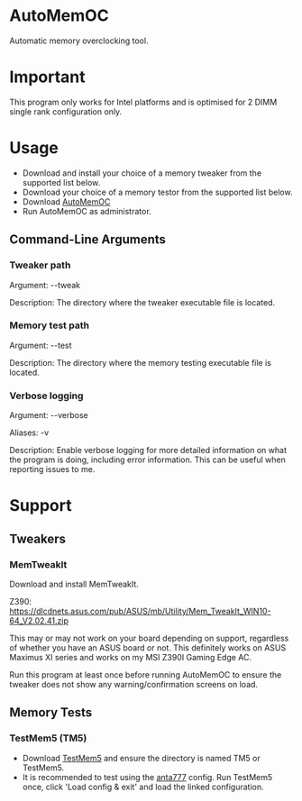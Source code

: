 # AutoMemOC
Automatic memory overclocking tool.

# Important
This program only works for Intel platforms and is optimised for 2 DIMM single rank configuration only.

# Usage
* Download and install your choice of a memory tweaker from the supported list below.
* Download your choice of a memory testor from the supported list below.
* Download [AutoMemOC](https://github.com/KingFaris10/AutoMemOC/releases)
* Run AutoMemOC as administrator.

## Command-Line Arguments
### Tweaker path
Argument: --tweak <path>

Description: The directory where the tweaker executable file is located.

### Memory test path
Argument: --test <path>

Description: The directory where the memory testing executable file is located.

### Verbose logging
Argument: --verbose

Aliases: -v

Description: Enable verbose logging for more detailed information on what the program is doing, including error information. This can be useful when reporting issues to me.

# Support
## Tweakers
### MemTweakIt
Download and install MemTweakIt.

Z390: https://dlcdnets.asus.com/pub/ASUS/mb/Utility/Mem_TweakIt_WIN10-64_V2.02.41.zip

This may or may not work on your board depending on support, regardless of whether you have an ASUS board or not. This definitely works on ASUS Maximus XI series and works on my MSI Z390I Gaming Edge AC.


Run this program at least once before running AutoMemOC to ensure the tweaker does not show any warning/confirmation screens on load.

## Memory Tests
### TestMem5 (TM5)
* Download [TestMem5](http://testmem.tz.ru/tm5.rar) and ensure the directory is named TM5 or TestMem5.
* It is recommended to test using the [anta777](https://drive.google.com/file/d/1uegPn9ZuUoWxOssCP4PjMjGW9eC_1VJA/view) config. Run TestMem5 once, click 'Load config & exit' and load the linked configuration.
